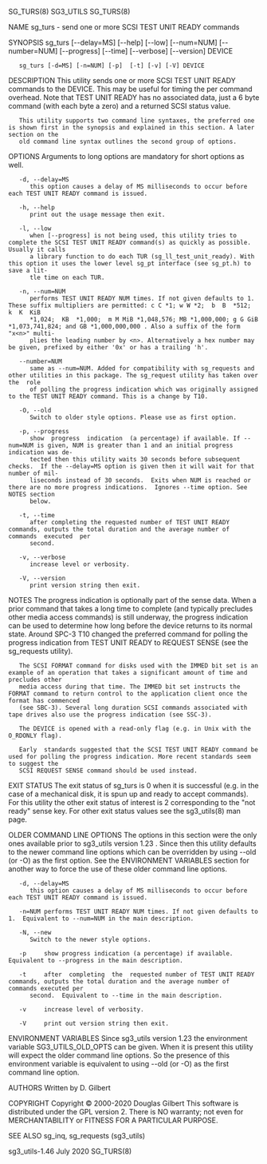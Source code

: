 SG_TURS(8)								   SG3_UTILS								    SG_TURS(8)

NAME
       sg_turs - send one or more SCSI TEST UNIT READY commands

SYNOPSIS
       sg_turs [--delay=MS] [--help] [--low] [--num=NUM] [--number=NUM] [--progress] [--time] [--verbose] [--version] DEVICE

       sg_turs [-d=MS] [-n=NUM] [-p]  [-t] [-v] [-V] DEVICE

DESCRIPTION
       This  utility  sends  one  or more SCSI TEST UNIT READY commands to the DEVICE. This may be useful for timing the per command overhead.	Note that TEST
       UNIT READY has no associated data, just a 6 byte command (with each byte a zero) and a returned SCSI status value.

       This utility supports two command line syntaxes, the preferred one is shown first in the synopsis and explained in this section. A later section on the
       old command line syntax outlines the second group of options.

OPTIONS
       Arguments to long options are mandatory for short options as well.

       -d, --delay=MS
	      this option causes a delay of MS milliseconds to occur before each TEST UNIT READY command is issued.

       -h, --help
	      print out the usage message then exit.

       -l, --low
	      when [--progress] is not being used, this utility tries to complete the SCSI TEST UNIT READY command(s) as quickly as possible. Usually it calls
	      a library function to do each TUR (sg_ll_test_unit_ready). With this option it uses the lower level sg_pt interface (see sg_pt.h) to save a lit‐
	      tle time on each TUR.

       -n, --num=NUM
	      performs TEST UNIT READY NUM times. If not given defaults to 1.  These suffix multipliers are permitted: c C *1; w W *2;	b  B  *512;  k	K  KiB
	      *1,024;  KB  *1,000;  m M MiB *1,048,576; MB *1,000,000; g G GiB *1,073,741,824; and GB *1,000,000,000 . Also a suffix of the form "x<n>" multi‐
	      plies the leading number by <n>. Alternatively a hex number may be given, prefixed by either '0x' or has a trailing 'h'.

       --number=NUM
	      same as --num=NUM. Added for compatibility with sg_requests and other utilities in this package. The sg_request utility has taken over the  role
	      of polling the progress indication which was originally assigned to the TEST UNIT READY command. This is a change by T10.

       -O, --old
	      Switch to older style options. Please use as first option.

       -p, --progress
	      show  progress  indication  (a percentage) if available. If --num=NUM is given, NUM is greater than 1 and an initial progress indication was de‐
	      tected then this utility waits 30 seconds before subsequent checks.  If the --delay=MS option is given then it will wait for that number of mil‐
	      liseconds instead of 30 seconds.	Exits when NUM is reached or there are no more progress indications.  Ignores --time option. See NOTES section
	      below.

       -t, --time
	      after completing the requested number of TEST UNIT READY commands, outputs the total duration and the average number of  commands	 executed  per
	      second.

       -v, --verbose
	      increase level or verbosity.

       -V, --version
	      print version string then exit.

NOTES
       The  progress  indication  is optionally part of the sense data. When a prior command that takes a long time to complete (and typically precludes other
       media access commands) is still underway, the progress indication can be used to determine how long before the device  returns  to  its	normal	state.
       Around SPC-3 T10 changed the preferred command for polling the progress indication from TEST UNIT READY to REQUEST SENSE (see the sg_requests utility).

       The SCSI FORMAT command for disks used with the IMMED bit set is an example of an operation that takes a significant amount of time and precludes other
       media access during that time. The IMMED bit set instructs the FORMAT command to return control to the application client once the format has commenced
       (see SBC-3). Several long duration SCSI commands associated with tape drives also use the progress indication (see SSC-3).

       The DEVICE is opened with a read-only flag (e.g. in Unix with the O_RDONLY flag).

       Early  standards suggested that the SCSI TEST UNIT READY command be used for polling the progress indication. More recent standards seem to suggest the
       SCSI REQUEST SENSE command should be used instead.

EXIT STATUS
       The exit status of sg_turs is 0 when it is successful (e.g. in the case of a mechanical disk, it is spun up and ready to	 accept	 commands).  For  this
       utility the other exit status of interest is 2 corresponding to the "not ready" sense key. For other exit status values see the sg3_utils(8) man page.

OLDER COMMAND LINE OPTIONS
       The  options  in this section were the only ones available prior to sg3_utils version 1.23 . Since then this utility defaults to the newer command line
       options which can be overridden by using --old (or -O) as the first option. See the ENVIRONMENT VARIABLES section for another way to force the  use  of
       these older command line options.

       -d, --delay=MS
	      this option causes a delay of MS milliseconds to occur before each TEST UNIT READY command is issued.

       -n=NUM performs TEST UNIT READY NUM times. If not given defaults to 1.  Equivalent to --num=NUM in the main description.

       -N, --new
	      Switch to the newer style options.

       -p     show progress indication (a percentage) if available.  Equivalent to --progress in the main description.

       -t     after  completing	 the  requested number of TEST UNIT READY commands, outputs the total duration and the average number of commands executed per
	      second.  Equivalent to --time in the main description.

       -v     increase level of verbosity.

       -V     print out version string then exit.

ENVIRONMENT VARIABLES
       Since sg3_utils version 1.23 the environment variable SG3_UTILS_OLD_OPTS can be given. When it is present this utility will expect  the	older  command
       line options. So the presence of this environment variable is equivalent to using --old (or -O) as the first command line option.

AUTHORS
       Written by D. Gilbert

COPYRIGHT
       Copyright © 2000-2020 Douglas Gilbert
       This software is distributed under the GPL version 2. There is NO warranty; not even for MERCHANTABILITY or FITNESS FOR A PARTICULAR PURPOSE.

SEE ALSO
       sg_inq, sg_requests (sg3_utils)

sg3_utils-1.46								   July 2020								    SG_TURS(8)
